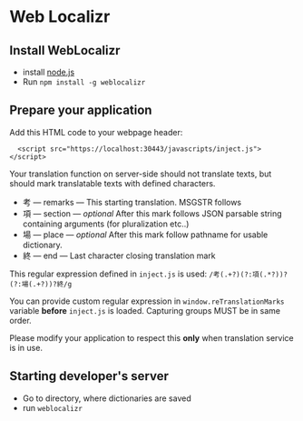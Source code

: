 # Web Localizr

## Install WebLocalizr

 * install [node.js](http://nodejs.org/)
 * Run `npm install -g weblocalizr`


## Prepare your application

Add this HTML code to your webpage header:

```
  <script src="https://localhost:30443/javascripts/inject.js"></script>
```

Your translation function on server-side should not translate texts, but
should mark translatable texts with defined characters.

 * 考 — remarks — This starting translation. MSGSTR follows
 * 項 — section — *optional* After this mark follows JSON parsable string containing arguments (for pluralization etc..)
 * 場 — place — *optional* After this mark follow pathname for usable dictionary.
 * 終 — end — Last character closing translation mark

This regular expression defined in `inject.js` is used: `/考(.+?)(?:項(.*?))?(?:場(.+?))?終/g`

You can provide custom regular expression in `window.reTranslationMarks` variable **before** `inject.js` is loaded. Capturing groups MUST be in same order.

Please modify your application to respect this **only** when translation service is in use.

## Starting developer's server

 * Go to directory, where dictionaries are saved
 * run `weblocalizr`
